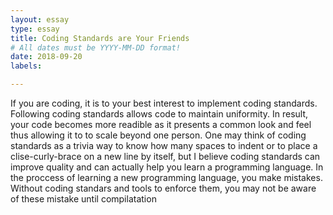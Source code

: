 ```yaml
---
layout: essay
type: essay
title: Coding Standards are Your Friends
# All dates must be YYYY-MM-DD format!
date: 2018-09-20
labels:

---
```


If you are coding, it is to your best interest to implement coding standards. Following coding standards allows code to maintain uniformity. In result, your code becomes more readible as it presents a common look and feel thus allowing it to to scale beyond one person. One may think of coding standards as a trivia way to know how many spaces to indent or to place a clise-curly-brace on a new line by itself, but I believe coding standards can improve quality and can actually help you learn a programming language. In the proccess of learning a new programming language, you make mistakes. Without coding standars and tools to enforce them, you may not be aware of these mistake until compilatation

